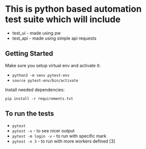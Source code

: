 # This is python based automation test suite which will include
- test_ui - made using pw
- test_api - made using simple api requests

## Getting Started

Make sure you setup virtual env and activate it:

- `python3 -m venv pytest-env`
- `source pytest-env/bin/activate`

Install needed dependencies:

`pip install -r requirements.txt`


## To run the tests

- `pytest`
- `pytest -v` - to see nicer output
- `pytest -m login -v` - to run with specific mark
- `pytest -n 3` - to run with more workers defined [3]
